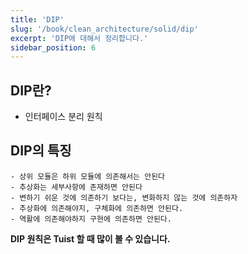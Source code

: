 ```yaml
---
title: 'DIP'
slug: '/book/clean_architecture/solid/dip'
excerpt: 'DIP에 대해서 정리합니다.'
sidebar_position: 6
---
```


## DIP란?
- 인터페이스 분리 원칙

## DIP의 특징
    - 상위 모듈은 하위 모듈에 의존해서는 안된다
    - 추상화는 세부사항에 존재하면 안된다
    - 변하기 쉬운 것에 의존하기 보다는, 변화하지 않는 것에 의존하자
    - 추상화에 의존해야지, 구체화에 의존하면 안된다.
    - 역활에 의존해야하지 구현에 의존하면 안된다.

**DIP 원칙은 Tuist 할 때 많이 볼 수 있습니다.**